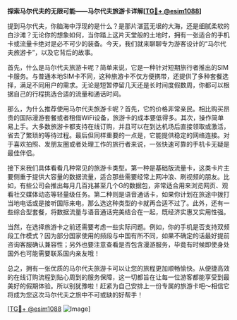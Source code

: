 **探索马尔代夫的无限可能——马尔代夫旅游卡详解[[TG💪+ @esim1088](https://t.me/s/esim1088)]**

提到马尔代夫，你脑海中浮现的是什么？是那片湛蓝无垠的大海，还是细腻柔软的白沙滩？无论你的想象如何，当你踏上这片天堂般的土地时，拥有一张适合的手机卡或流量卡绝对是必不可少的装备。今天，我们就来聊聊专为游客设计的“马尔代夫旅游卡”，以及它背后的故事。

首先，什么是马尔代夫旅游卡呢？简单来说，它是一种针对短期旅行者推出的SIM卡服务。与普通本地SIM卡不同，这种旅游卡不仅方便携带，还提供了多种套餐选择，满足不同用户的需求。无论是短暂停留几天还是长时间度假数周，你都可以根据自己的行程挑选合适的流量和通话时间。

那么，为什么推荐使用马尔代夫旅游卡呢？首先，它的价格非常亲民。相比购买昂贵的国际漫游套餐或者租借WiFi设备，旅游卡的成本要低得多。其次，操作简单易上手。大多数旅游卡都支持在线订购，并且可以在到达机场后直接领取或激活，省去了繁琐的等待过程。最后但同样重要的一点是，它能提供稳定的网络连接。对于喜欢拍照、发朋友圈或者处理工作的旅行者来说，一张快速可靠的手机卡无疑是最佳伴侣。

接下来我们具体看看几种常见的旅游卡类型。第一种是基础版流量卡，这类卡片主要侧重于提供大容量的数据流量，适合那些需要经常上网冲浪、刷视频的朋友。比如，有些公司会推出每月几百兆甚至几个G的数据包，非常适合用来浏览网页、观看社交媒体动态等轻量级任务。第二种则是语音通话卡，如果你计划在旅途中拨打当地电话或是接听国际来电，那么选这种类型的卡就再合适不过了。此外，还有一些综合型套餐，将数据流量与语音通话完美结合在一起，既经济实惠又实用性强。

当然，在选择旅游卡之前还需要考虑一些实际问题。例如，你的手机是否支持双频段工作模式？因为部分国家使用的频段与中国有所不同，如果不确定的话最好提前咨询客服确认兼容性；另外也要注意查看是否包含漫游服务，毕竟有时候即使身处国外也可能需要联系国内亲友哦！

总之，拥有一张优质的马尔代夫旅游卡可以让您的旅程更加顺畅愉快。从便捷高效的在线订购流程到贴心周到的服务保障，这一切都旨在让每一位游客都能享受到最美好的假期体验。所以别犹豫啦！赶紧为自己安排上一份专属的旅游卡吧～相信它将成为您这次马尔代夫之旅中不可或缺的好帮手！

[[TG💪+ @esim1088](https://t.me/s/esim1088) ![Image](https://i.postimg.cc/4NQfJmqS/Snipaste-2025-05-13-00-14-12.png)]